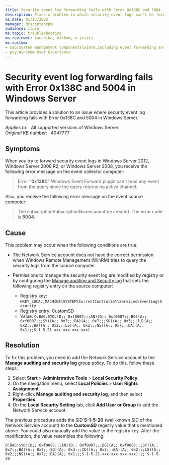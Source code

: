 ```yaml
---
title: Security event log forwarding fails with Error 0x138C and 5004 in Windows Server
description: Fixes a problem in which security event logs can't be forwarded in Windows Server 2012, Windows Server 2008 R2, and Windows Server 2008.
ms.date: 01/15/2025
manager: dcscontentpm
audience: itpro
ms.topic: troubleshooting
ms.reviewer: kaushika, nitkum, v-jesits
ms.custom:
- sap:system management components\winrm,including event forwarding and collections
- pcy:WinComm User Experience
---
```

# Security event log forwarding fails with Error 0x138C and 5004 in Windows Server

This article provides a solution to an issue where security event log forwarding fails with Error 0x138C and 5004 in Windows Server.

_Applies to:_ &nbsp; All supported versions of Windows Server  
_Original KB number:_ &nbsp; 4047777

## Symptoms

When you try to forward security event logs in Windows Server 2012, Windows Server 2008 R2, or Windows Server 2008, you receive the following error message on the event collector computer:
> Error "**0x138C**" Windows Event Forward plugin can't read any event from the query since the query returns no active channel.

Also, you receive the following error message on the event source computer:
> The subscriptionSubscriptionNamecannot be created. The error code is **5004**.

## Cause

This problem may occur when the following conditions are true:

- The Network Service account does not have the correct permission when Windows Remote Management (WinRM) tries to query the security logs from the source computer.
- Permissions to manage the security event log are modified by registry or by configuring the [Manage auditing and Security log](/previous-versions/windows/it-pro/windows-2000-server/cc957161(v=technet.10)) that sets the following registry entry on the source computer:

  - Registry key: `HKEY_LOCAL_MACHINE\SYSTEM\CurrentControlSet\Services\EventLog\Security`
  - Registry entry: CustomSD
  - Value: `O:BAG:SYD:(D;; 0xf0007;;;AN)(D;; 0xf0007;;;BG)(A;; 0xf0007;;;SY)(A;; 0x7;;;BA)(A;; 0x7;;;SO)(A;; 0x3;;;IU)(A;; 0x2;;;BA)(A;; 0x2;;;LS)(A;; 0x2;;;NS)(A;; 0x7;;;DA)(A;; 0x1;;;S-1-5-21-xxx-xxx-xxx-xxx)`

## Resolution

To fix this problem, you need to add the Network Service account to the **Manage auditing and security log** group policy. To do this, follow these steps:

1. Select **Start** > **Administrative Tools** > **Local Security Policy**.
2. On the navigation menu, select **Local Policies** > **User Rights Assignment**.
3. Right-click **Manage auditing and security log**, and then select **Properties**.
4. On the **Local Security Setting** tab, click **Add User or Group** to add the Network Service account.

The previous procedure adds the SID **S-1-5-20** (well-known SID of the Network Service account) to the **CustomSD** registry value that's mentioned above. You could also manually add the value to the registry key. After the modification, the value resembles the following:

`O:BAG:SYD:(D;; 0xf0007;;;AN)(D;; 0xf0007;;;BG)(A;; 0xf0007;;;SY)(A;; 0x7;;;BA)(A;; 0x7;;;SO)(A;; 0x3;;;IU)(A;; 0x2;;;BA)(A;; 0x2;;;LS)(A;; 0x2;;;NS)(A;; 0x7;;;DA)(A;; 0x1;;;S-1-5-21-xxx-xxx-xxx-xxx);;; S-1-5-20`

